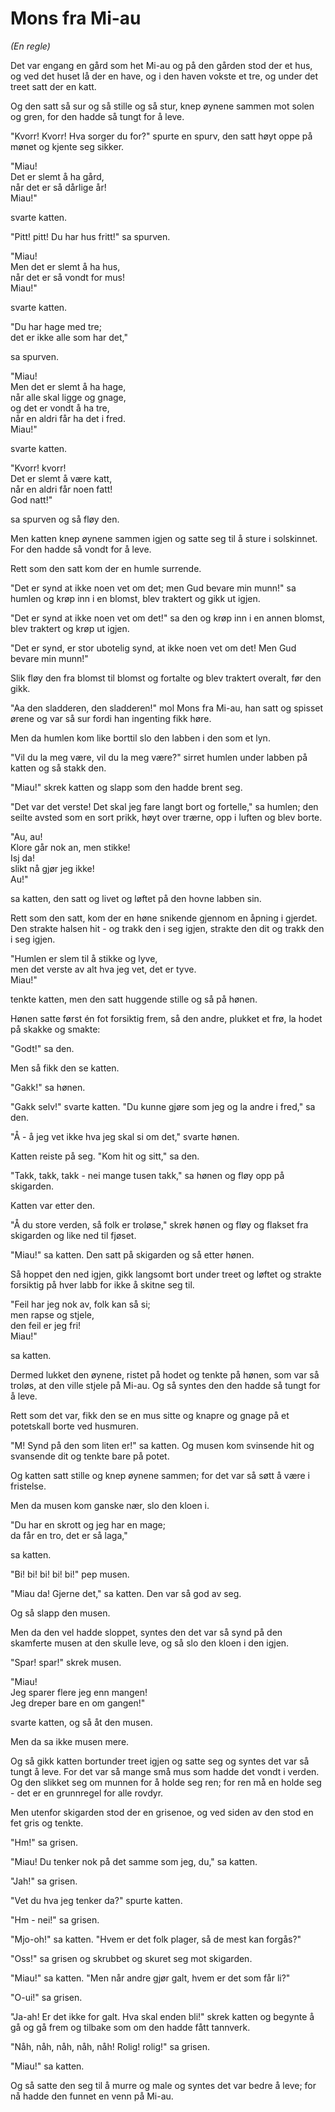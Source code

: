 # Mons fra Mi-au

*(En regle)*

Det var engang en gård som het Mi-au og på den gården stod der et hus, og ved det huset lå der en have, og i den haven vokste et tre, og under det treet satt der en katt.

Og den satt så sur og så stille og så stur, knep øynene sammen mot solen og gren, for den hadde så tungt for å leve.

"Kvorr! Kvorr! Hva sorger du for?" spurte en spurv, den satt høyt oppe på mønet og kjente seg sikker.

"Miau!  
Det er slemt å ha gård,  
når det er så dårlige år!  
Miau!"

svarte katten.

"Pitt! pitt! Du har hus fritt!" sa spurven.

"Miau!  
Men det er slemt å ha hus,  
når det er så vondt for mus!  
Miau!"

svarte katten.

"Du har hage med tre;  
det er ikke alle som har det,"

sa spurven.

"Miau!  
Men det er slemt å ha hage,  
når alle skal ligge og gnage,  
og det er vondt å ha tre,  
når en aldri får ha det i fred.  
Miau!"

svarte katten.

"Kvorr! kvorr!  
Det er slemt å være katt,  
når en aldri får noen fatt!  
God natt!"

sa spurven og så fløy den.

Men katten knep øynene sammen igjen og satte seg til å sture i solskinnet. For den hadde så vondt for å leve.

Rett som den satt kom der en humle surrende.

"Det er synd at ikke noen vet om det; men Gud bevare min munn!" sa humlen og krøp inn i en blomst, blev traktert og gikk ut igjen.

"Det er synd at ikke noen vet om det!" sa den og krøp inn i en annen blomst, blev traktert og krøp ut igjen.

"Det er synd, er stor ubotelig synd, at ikke noen vet om det! Men Gud bevare min munn!"

Slik fløy den fra blomst til blomst og fortalte og blev traktert overalt, før den gikk.

"Aa den sladderen, den sladderen!" mol Mons fra Mi-au, han satt og spisset ørene og var så sur fordi han ingenting fikk høre.

Men da humlen kom like borttil slo den labben i den som et lyn.

"Vil du la meg være, vil du la meg være?" sirret humlen under labben på katten og så stakk den.

"Miau!" skrek katten og slapp som den hadde brent seg.

"Det var det verste! Det skal jeg fare langt bort og fortelle," sa humlen; den seilte avsted som en sort prikk, høyt over trærne, opp i luften og blev borte.

"Au, au!  
Klore går nok an, men stikke!  
Isj da!  
slikt nå gjør jeg ikke!  
Au!"

sa katten, den satt og livet og løftet på den hovne labben sin.

Rett som den satt, kom der en høne snikende gjennom en åpning i gjerdet. Den strakte halsen hit - og trakk den i seg igjen, strakte den dit og trakk den i seg igjen.

"Humlen er slem til å stikke og lyve,  
men det verste av alt hva jeg vet, det er tyve.  
Miau!"

tenkte katten, men den satt huggende stille og så på hønen.

Hønen satte først én fot forsiktig frem, så den andre, plukket et frø, la hodet på skakke og smakte:

"Godt!" sa den.

Men så fikk den se katten.

"Gakk!" sa hønen.

"Gakk selv!" svarte katten. "Du kunne gjøre som jeg og la andre i fred," sa den.

"Å - å jeg vet ikke hva jeg skal si om det," svarte hønen.

Katten reiste på seg. "Kom hit og sitt," sa den.

"Takk, takk, takk - nei mange tusen takk," sa hønen og fløy opp på skigarden.

Katten var etter den.

"Å du store verden, så folk er troløse," skrek hønen og fløy og flakset fra skigarden og like ned til fjøset.

"Miau!" sa katten. Den satt på skigarden og så etter hønen.

Så hoppet den ned igjen, gikk langsomt bort under treet og løftet og strakte forsiktig på hver labb for ikke å skitne seg til.

"Feil har jeg nok av, folk kan så si;  
men rapse og stjele,  
den feil er jeg fri!  
Miau!"

sa katten.

Dermed lukket den øynene, ristet på hodet og tenkte på hønen, som var så troløs, at den ville stjele på Mi-au. Og så syntes den den hadde så tungt for å leve.

Rett som det var, fikk den se en mus sitte og knapre og gnage på et potetskall borte ved husmuren.

"M! Synd på den som liten er!" sa katten. Og musen kom svinsende hit og svansende dit og tenkte bare på potet.

Og katten satt stille og knep øynene sammen; for det var så søtt å være i fristelse.

Men da musen kom ganske nær, slo den kloen i.

"Du har en skrott og jeg har en mage;  
da får en tro, det er så laga,"

sa katten.

"Bi! bi! bi! bi! bi!" pep musen.

"Miau da! Gjerne det," sa katten. Den var så god av seg.

Og så slapp den musen.

Men da den vel hadde sloppet, syntes den det var så synd på den skamferte musen at den skulle leve, og så slo den kloen i den igjen.

"Spar! spar!" skrek musen.

"Miau!  
Jeg sparer flere jeg enn mangen!  
Jeg dreper bare en om gangen!"

svarte katten, og så åt den musen.

Men da sa ikke musen mere.

Og så gikk katten bortunder treet igjen og satte seg og syntes det var så tungt å leve. For det var så mange små mus som hadde det vondt i verden. Og den slikket seg om munnen for å holde seg ren; for ren må en holde seg - det er en grunnregel for alle rovdyr.

Men utenfor skigarden stod der en grisenoe, og ved siden av den stod en fet gris og tenkte.

"Hm!" sa grisen.

"Miau! Du tenker nok på det samme som jeg, du," sa katten.

"Jah!" sa grisen.

"Vet du hva jeg tenker da?" spurte katten.

"Hm - nei!" sa grisen.

"Mjo-oh!" sa katten. "Hvem er det folk plager, så de mest kan forgås?"

"Oss!" sa grisen og skrubbet og skuret seg mot skigarden.

"Miau!" sa katten. "Men når andre gjør galt, hvem er det som får li?"

"O-ui!" sa grisen.

"Ja-ah! Er det ikke for galt. Hva skal enden bli!" skrek katten og begynte å gå og gå frem og tilbake som om den hadde fått tannverk.

"Nåh, nåh, nåh, nåh, nåh! Rolig! rolig!" sa grisen.

"Miau!" sa katten.

Og så satte den seg til å murre og male og syntes det var bedre å leve; for nå hadde den funnet en venn på Mi-au.